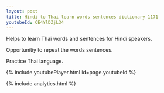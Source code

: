 ```yaml
---
layout: post
title: Hindi to Thai learn words sentences dictionary 1171 
youtubeId: CE4YlDZjL34
---
```

 
 
Helps to learn Thai words and sentences for Hindi speakers.

Opportunitiy to repeat the words sentences. 

Practice Thai language. 
 
{% include youtubePlayer.html id=page.youtubeId %}
 
 
{% include analytics.html %}
